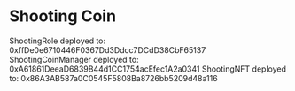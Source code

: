 # Shooting Coin

ShootingRole deployed to: 0xffDe0e6710446F0367Dd3Ddcc7DCdD38CbF65137
ShootingCoinManager deployed to: 0xA61861DeeaD6839B44d1CC1754acEfec1A2a0341
ShootingNFT deployed to: 0x86A3AB587a0C0545F5808Ba8726bb5209d48a116

